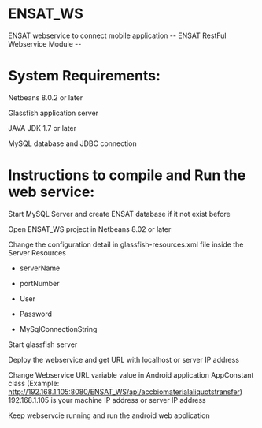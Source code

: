# ENSAT_WS
ENSAT webservice to connect mobile application
-- ENSAT RestFul Webservice Module --

System Requirements:
===============================================
Netbeans 8.0.2 or later

Glassfish application server

JAVA JDK 1.7 or later

MySQL database and JDBC connection


Instructions to compile and Run the web service:
===============================================

Start MySQL Server and create ENSAT database if it not exist before

Open ENSAT_WS project in Netbeans 8.02 or later

Change the configuration detail in glassfish-resources.xml file inside the Server Resources

- serverName

- portNumber

- User

- Password

- MySqlConnectionString


Start glassfish server

Deploy the webservice and get URL with localhost or server IP address

Change Webservice URL variable value in Android application AppConstant class 
(Example: http://192.168.1.105:8080/ENSAT_WS/api/accbiomaterialaliquotstransfer)  
192.168.1.105 is your machine IP address or server IP address

Keep webservcie running and run the android web application
